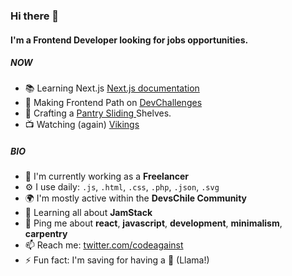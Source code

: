 ### Hi there 👋

#### I'm a Frontend Developer looking for jobs opportunities.

##### NOW

- 📚 Learning Next.js [Next.js documentation](https://nextjs.org/docs)
- 💅 Making Frontend Path on [DevChallenges](https://https://devchallenges.io/)
- 🔨 Crafting  a [Pantry Sliding ](https://imgur.com/a/dN4TrIy) Shelves.
- 📺 Watching (again) [Vikings](https://www.imdb.com/title/tt2306299/)

##### BIO

- 🏢 I'm currently working as a **Freelancer**
- ⚙️ I use daily: `.js`, `.html`, `.css`, `.php`, `.json`, `.svg`
- 🌍 I'm mostly active within the **DevsChile Community**
- 🌱 Learning all about **JamStack**
- 💬 Ping me about **react**, **javascript**, **development**, **minimalism**, **carpentry**
- 📫 Reach me: [twitter.com/codeagainst](https://twitter.com/codeagainst)
- ⚡️ Fun fact: I'm saving for having a 🦙 (Llama!)
